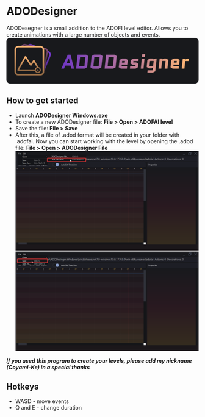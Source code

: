 # ADODesigner
ADODesegner is a small addition to the ADOFI level editor. Allows you to create animations with a large number of objects and events.
![](https://github.com/coyami-ke/ADODesigner/blob/master/logo.png)
## How to get started
* Launch **ADODesigner Windows.exe**
* To create a new ADODesigner file: **File > Open > ADOFAI level**
* Save the file: **File > Save**
* After this, a file of .adod format will be created in your folder with .adofai. Now you can start working with the level by opening the .adod file: **File > Open > ADODesigner File**
![](https://github.com/coyami-ke/ADODesigner/blob/master/open_adofai_level.png)
![](https://github.com/coyami-ke/ADODesigner/blob/master/save.png)
  
***If you used this program to create your levels, please add my nickname (Coyami-Ke) in a special thanks***
## Hotkeys
* WASD - move events
* Q and E - change duration
  
